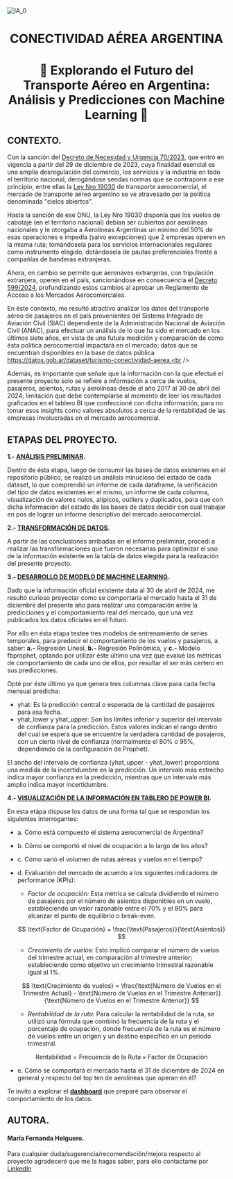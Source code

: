 ![IA_0](https://github.com/maferhel/CONECTIVIDAD-AEREA-ARGENTINA/blob/main/IMAGENES/IA_0.jpg)

<h1 align="center">CONECTIVIDAD AÉREA ARGENTINA</h1>

<h1 align="center">🚀 Explorando el Futuro del Transporte Aéreo en Argentina: Análisis y Predicciones con Machine Learning 🛫</h1>

## CONTEXTO.<br />

Con la sanción del [Decreto de Necesidad y Urgencia 70/2023](https://www.argentina.gob.ar/normativa/nacional/decreto-70-2023-395521/texto), que entró en vigencia a partir del 29 de diciembre de 2023, cuya finalidad esencial es una amplia desregulación del comercio, los servicios y la industria en todo el territorio nacional, derogándose sendas normas que se contrapone a ese principio, entre ellas la [Ley Nro 19030](https://servicios.infoleg.gob.ar/infolegInternet/anexos/130000-134999/130065/texact.htm) de transporte aerocomercial, el mercado de transporte aéreo argentino se ve atravesado por la política denominada "cielos abiertos".<br />

Hasta la sanción de ese DNU, la Ley Nro 19030 disponía que los vuelos de cabotaje (en el territorio nacional) debían ser cubiertos por aerolíneas nacionales y le otorgaba a Aerolíneas Argentinas un mínimo del 50% de esas operaciones e impedía (salvo excepciones) que 2 empresas operen en la misma ruta; tomándosela para los servicios internacionales regulares como instrumento elegido, dotándosela de pautas preferenciales frente a compañías de banderas extranjeras.<br />

Ahora, en cambio se permite que aeronaves extranjeras, con tripulación extranjera, operen en el país, sancionándose en consecuencia el [Decreto 599/2024](https://www.boletinoficial.gob.ar/detalleAviso/primera/310257/20240710), profundizando estos cambios al aprobar un Reglamento de Acceso a los Mercados Aerocomerciales.<br />

En éste contexto, me resultó atractivo analizar los datos del transporte aéreo de pasajeros en el país provenientes del Sistema Integrado de Aviación Civil (SIAC) dependiente de la Administración Nacional de Aviación Civil (ANAC), para efectuar un análisis de lo que ha sido el mercado en los últimos siete años, en vista de una futura medición y comparación de como ésta política aerocomercial impactará en el mercado; datos que se encuentran disponibles en la base de datos pública https://datos.gob.ar/dataset/turismo-conectividad-aerea.<br />

Además, es importante que señale que la información con la que efectué el presente proyecto solo se refiere a información a cerca de vuelos, pasajeros, asientos, rutas y aerolíneas desde el año 2017 al 30 de abril del 2024; limitación que debe contemplarse al momento de leer los resultados graficados en el tablero BI que confeccioné con dicha información, para no tomar esos insights como valores absolutos a cerca de la rentabilidad de las empresas involucradas en el mercado aerocomercial.<br />

## ETAPAS DEL PROYECTO.<br />

**1.- [ANÁLISIS PRELIMINAR](https://github.com/maferhel/CONECTIVIDAD-AEREA-ARGENTINA/blob/main/1.-%20INFORME%20PRELIMINAR.ipynb).**<br />
  
Dentro de ésta etapa, luego de consumir las bases de datos existentes en el repositorio público, se realizó un análisis minucioso del estado de cada dataset, lo que comprendió un informe de cada dataframe, la verificación del tipo de datos existentes en el mismo, un informe de cada columna, visualización de valores nulos, atípicos, outliers y duplicados, para que con dicha información del estado de las bases de datos decidir con cual trabajar en pos de lograr un informe descriptivo del mercado aerocomercial.<br />
  
  
**2.- [TRANSFORMACIÓN DE DATOS](https://github.com/maferhel/CONECTIVIDAD-AEREA-ARGENTINA/blob/main/2.-%20TRANSFORMACI%C3%93N%20DE%20DATOS.ipynb).**<br />
  
A partir de las conclusiones arribadas en el informe preliminar, procedí a realizar las transformaciones que fueron necesarias para optimizar el uso de la información existente en la tabla de datos elegida para la realización del presente proyecto.<br />
  
**3.- [DESARROLLO DE MODELO DE MACHINE LEARNING](https://github.com/maferhel/CONECTIVIDAD-AEREA-ARGENTINA/blob/main/3.-%20MLOPS%20PREDICCIONES.ipynb).**<br />
  
Dado que la información oficial existente data al 30 de abril de 2024, me resultó curioso proyectar como se comportaría el mercado hasta el 31 de diciembre del presente año para realizar una comparación entre la predicciones y el comportamiento real del mercado, que una vez publicados los datos oficiales en el futuro.<br />
  
Por ello en ésta etapa testee tres modelos de entrenamiento de series temporales, para predecir el comportamiento de los vuelos y pasajeros, a saber: **a.-** Regresión Lineal, **b.-** Regresión Polinómica, y **c.-** Modelo fbprophet, optando por utilizar éste último una vez que evalué las métricas de comportamiento de cada uno de ellos, por resultar el ser más certero en sus predicciones.<br />
  
Opté por éste último ya que genera tres columnas clave para cada fecha mensual predicha:<br />
  
- yhat: Es la predicción central o esperada de la cantidad de pasajeros para esa fecha.<br />
- yhat_lower y yhat_upper: Son los límites inferior y superior del intervalo de confianza para la predicción. Estos valores indican el rango dentro del cual se espera que se encuentre la verdadera cantidad de pasajeros, con un cierto nivel de confianza (normalmente el 80% o 95%, dependiendo de la configuración de Prophet).<br />
  
El ancho del intervalo de confianza (yhat_upper - yhat_lower) proporciona una medida de la incertidumbre en la predicción. Un intervalo más estrecho indica mayor confianza en la predicción, mientras que un intervalo más amplio indica mayor incertidumbre.<br />
  
**4.- [VISUALIZACIÓN DE LA INFORMACIÓN EN TABLERO DE POWER BI](https://app.powerbi.com/view?r=eyJrIjoiNDUxNTMwNGYtMTM1Mi00MTRmLWIyYzctYTY4Y2E0MjZkYTgxIiwidCI6ImFlMGI3Mzk4LWFkMmEtNGQ2Ni1iNjQ1LWY4NjlkNTEwYmU2NSIsImMiOjR9&pageName=c4ce6aaea16d40ac6c2a).**<br />
  
En esta etápa dispuse los datos de una forma tal que se respondan los siguientes interrogantes:<br />

- a. Cómo está compuesto el sistema aerocomercial de Argentina?<br />
      
- b. Cómo se comportó el nivel de ocupación a lo largo de los años?
      
- c. Cómo varió el volumen de rutas aéreas y vuelos en el tiempo?
      
- d. Evaluación del mercado de acuerdo a los siguientes indicadores de performance (KPIs):
      
    - *Factor de ocupación:* Esta métrica se calcula dividiendo el número de pasajeros por el número de asientos disponibles en un vuelo, estableciendo un valor razonable entre el 70% y el 80% para alcanzar el punto de equilibrio o break-even.  
        
    $$
    \text{Factor de Ocupación} = \frac{\text{Pasajeros}}{\text{Asientos}}
    $$


    - *Crecimiento de vuelos:* Esto implicó comparar el número de vuelos del trimestre actual, en comparación al trimestre anterior; estableciendo como objetivo un crecimiento trimestral razonable igual al 1%. 


    $$
    \text{Crecimiento de vuelos} = \frac{\text{Número de Vuelos en el Trimestre Actual} - \text{Número de Vuelos en el Trimestre Anterior}}{\text{Número de Vuelos en el Trimestre Anterior}}
    $$


    - *Rentabilidad de la ruta:* Para calcular la rentabilidad de la ruta, se utilizó una fórmula que combinó la frecuencia de la ruta y el porcentaje de ocupación, donde frecuencia de la ruta es el número de vuelos entre un origen y un destino específico en un periodo trimestral.  


    $$
    \text{Rentabilidad} = \text{Frecuencia de la Ruta} \times \text{Factor de Ocupación}
    $$

- e. Cómo se comportará el mercado hasta el 31 de diciembre de 2024 en general y respecto del top ten de aerolíneas que operan en él?

Te invito a explorar el **[dashboard](https://app.powerbi.com/view?r=eyJrIjoiNDUxNTMwNGYtMTM1Mi00MTRmLWIyYzctYTY4Y2E0MjZkYTgxIiwidCI6ImFlMGI3Mzk4LWFkMmEtNGQ2Ni1iNjQ1LWY4NjlkNTEwYmU2NSIsImMiOjR9&pageName=c4ce6aaea16d40ac6c2a)** que preparé para observar el comportamiento de los datos.<br />



## AUTORA.<br />
#### María Fernanda Helguero. <br />
Para cualquier duda/sugerencia/recomendación/mejora respecto al proyecto agradeceré que me la hagas saber, para ello contactame por [LinkedIn](https://www.linkedin.com/in/maria-fernanda-helguero-284087181/)<br />
